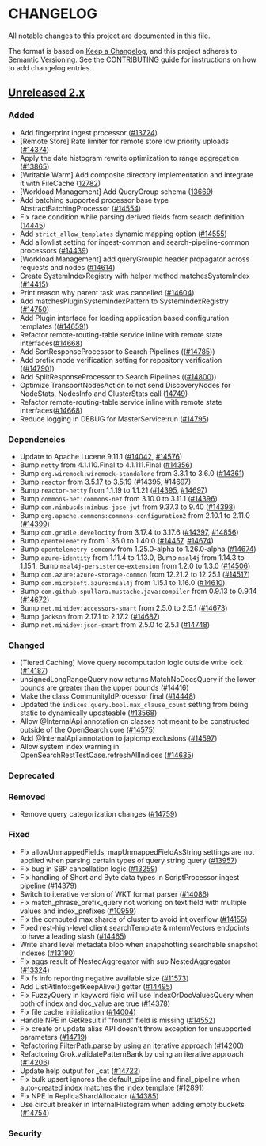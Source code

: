# CHANGELOG
All notable changes to this project are documented in this file.

The format is based on [Keep a Changelog](https://keepachangelog.com/en/1.0.0/), and this project adheres to [Semantic Versioning](https://semver.org/spec/v2.0.0.html). See the [CONTRIBUTING guide](./CONTRIBUTING.md#Changelog) for instructions on how to add changelog entries.

## [Unreleased 2.x]
### Added
- Add fingerprint ingest processor ([#13724](https://github.com/opensearch-project/OpenSearch/pull/13724))
- [Remote Store] Rate limiter for remote store low priority uploads ([#14374](https://github.com/opensearch-project/OpenSearch/pull/14374/))
- Apply the date histogram rewrite optimization to range aggregation ([#13865](https://github.com/opensearch-project/OpenSearch/pull/13865))
- [Writable Warm] Add composite directory implementation and integrate it with FileCache ([12782](https://github.com/opensearch-project/OpenSearch/pull/12782))
- [Workload Management] Add QueryGroup schema ([13669](https://github.com/opensearch-project/OpenSearch/pull/13669))
- Add batching supported processor base type AbstractBatchingProcessor ([#14554](https://github.com/opensearch-project/OpenSearch/pull/14554))
- Fix race condition while parsing derived fields from search definition ([14445](https://github.com/opensearch-project/OpenSearch/pull/14445))
- Add `strict_allow_templates` dynamic mapping option ([#14555](https://github.com/opensearch-project/OpenSearch/pull/14555))
- Add allowlist setting for ingest-common and search-pipeline-common processors ([#14439](https://github.com/opensearch-project/OpenSearch/issues/14439))
- [Workload Management] add queryGroupId header propagator across requests and nodes ([#14614](https://github.com/opensearch-project/OpenSearch/pull/14614))
- Create SystemIndexRegistry with helper method matchesSystemIndex ([#14415](https://github.com/opensearch-project/OpenSearch/pull/14415))
- Print reason why parent task was cancelled ([#14604](https://github.com/opensearch-project/OpenSearch/issues/14604))
- Add matchesPluginSystemIndexPattern to SystemIndexRegistry ([#14750](https://github.com/opensearch-project/OpenSearch/pull/14750))
- Add Plugin interface for loading application based configuration templates (([#14659](https://github.com/opensearch-project/OpenSearch/issues/14659)))
- Refactor remote-routing-table service inline with remote state interfaces([#14668](https://github.com/opensearch-project/OpenSearch/pull/14668))
- Add SortResponseProcessor to Search Pipelines (([#14785](https://github.com/opensearch-project/OpenSearch/issues/14785)))
- Add prefix mode verification setting for repository verification (([#14790](https://github.com/opensearch-project/OpenSearch/pull/14790)))
- Add SplitResponseProcessor to Search Pipelines (([#14800](https://github.com/opensearch-project/OpenSearch/issues/14800)))
- Optimize TransportNodesAction to not send DiscoveryNodes for NodeStats, NodesInfo and ClusterStats call ([14749](https://github.com/opensearch-project/OpenSearch/pull/14749))
- Refactor remote-routing-table service inline with remote state interfaces([#14668](https://github.com/opensearch-project/OpenSearch/pull/14668))
- Reduce logging in DEBUG for MasterService:run ([#14795](https://github.com/opensearch-project/OpenSearch/pull/14795))

### Dependencies
- Update to Apache Lucene 9.11.1 ([#14042](https://github.com/opensearch-project/OpenSearch/pull/14042), [#14576](https://github.com/opensearch-project/OpenSearch/pull/14576))
- Bump `netty` from 4.1.110.Final to 4.1.111.Final ([#14356](https://github.com/opensearch-project/OpenSearch/pull/14356))
- Bump `org.wiremock:wiremock-standalone` from 3.3.1 to 3.6.0 ([#14361](https://github.com/opensearch-project/OpenSearch/pull/14361))
- Bump `reactor` from 3.5.17 to 3.5.19 ([#14395](https://github.com/opensearch-project/OpenSearch/pull/14395), [#14697](https://github.com/opensearch-project/OpenSearch/pull/14697))
- Bump `reactor-netty` from 1.1.19 to 1.1.21 ([#14395](https://github.com/opensearch-project/OpenSearch/pull/14395), [#14697](https://github.com/opensearch-project/OpenSearch/pull/14697))
- Bump `commons-net:commons-net` from 3.10.0 to 3.11.1 ([#14396](https://github.com/opensearch-project/OpenSearch/pull/14396))
- Bump `com.nimbusds:nimbus-jose-jwt` from 9.37.3 to 9.40 ([#14398](https://github.com/opensearch-project/OpenSearch/pull/14398))
- Bump `org.apache.commons:commons-configuration2` from 2.10.1 to 2.11.0 ([#14399](https://github.com/opensearch-project/OpenSearch/pull/14399))
- Bump `com.gradle.develocity` from 3.17.4 to 3.17.6 ([#14397](https://github.com/opensearch-project/OpenSearch/pull/14397), [#14856](https://github.com/opensearch-project/OpenSearch/pull/14856))
- Bump `opentelemetry` from 1.36.0 to 1.40.0 ([#14457](https://github.com/opensearch-project/OpenSearch/pull/14457), [#14674](https://github.com/opensearch-project/OpenSearch/pull/14674))
- Bump `opentelemetry-semconv` from 1.25.0-alpha to 1.26.0-alpha ([#14674](https://github.com/opensearch-project/OpenSearch/pull/14674))
- Bump `azure-identity` from 1.11.4 to 1.13.0, Bump `msal4j` from 1.14.3 to 1.15.1, Bump `msal4j-persistence-extension` from 1.2.0 to 1.3.0 ([#14506](https://github.com/opensearch-project/OpenSearch/pull/14673))
- Bump `com.azure:azure-storage-common` from 12.21.2 to 12.25.1 ([#14517](https://github.com/opensearch-project/OpenSearch/pull/14517))
- Bump `com.microsoft.azure:msal4j` from 1.15.1 to 1.16.0 ([#14610](https://github.com/opensearch-project/OpenSearch/pull/14610))
- Bump `com.github.spullara.mustache.java:compiler` from 0.9.13 to 0.9.14 ([#14672](https://github.com/opensearch-project/OpenSearch/pull/14672))
- Bump `net.minidev:accessors-smart` from 2.5.0 to 2.5.1 ([#14673](https://github.com/opensearch-project/OpenSearch/pull/14673))
- Bump `jackson` from 2.17.1 to 2.17.2 ([#14687](https://github.com/opensearch-project/OpenSearch/pull/14687))
- Bump `net.minidev:json-smart` from 2.5.0 to 2.5.1 ([#14748](https://github.com/opensearch-project/OpenSearch/pull/14748))

### Changed
- [Tiered Caching] Move query recomputation logic outside write lock ([#14187](https://github.com/opensearch-project/OpenSearch/pull/14187))
- unsignedLongRangeQuery now returns MatchNoDocsQuery if the lower bounds are greater than the upper bounds ([#14416](https://github.com/opensearch-project/OpenSearch/pull/14416))
- Make the class CommunityIdProcessor final ([#14448](https://github.com/opensearch-project/OpenSearch/pull/14448))
- Updated the `indices.query.bool.max_clause_count` setting from being static to dynamically updateable ([#13568](https://github.com/opensearch-project/OpenSearch/pull/13568))
- Allow @InternalApi annotation on classes not meant to be constructed outside of the OpenSearch core ([#14575](https://github.com/opensearch-project/OpenSearch/pull/14575))
- Add @InternalApi annotation to japicmp exclusions ([#14597](https://github.com/opensearch-project/OpenSearch/pull/14597))
- Allow system index warning in OpenSearchRestTestCase.refreshAllIndices ([#14635](https://github.com/opensearch-project/OpenSearch/pull/14635))

### Deprecated

### Removed
- Remove query categorization changes ([#14759](https://github.com/opensearch-project/OpenSearch/pull/14759))

### Fixed
- Fix allowUnmappedFields, mapUnmappedFieldAsString settings are not applied when parsing certain types of query string query ([#13957](https://github.com/opensearch-project/OpenSearch/pull/13957))
- Fix bug in SBP cancellation logic ([#13259](https://github.com/opensearch-project/OpenSearch/pull/13474))
- Fix handling of Short and Byte data types in ScriptProcessor ingest pipeline ([#14379](https://github.com/opensearch-project/OpenSearch/issues/14379))
- Switch to iterative version of WKT format parser ([#14086](https://github.com/opensearch-project/OpenSearch/pull/14086))
- Fix match_phrase_prefix_query not working on text field with multiple values and index_prefixes ([#10959](https://github.com/opensearch-project/OpenSearch/pull/10959))
- Fix the computed max shards of cluster to avoid int overflow ([#14155](https://github.com/opensearch-project/OpenSearch/pull/14155))
- Fixed rest-high-level client searchTemplate & mtermVectors endpoints to have a leading slash ([#14465](https://github.com/opensearch-project/OpenSearch/pull/14465))
- Write shard level metadata blob when snapshotting searchable snapshot indexes ([#13190](https://github.com/opensearch-project/OpenSearch/pull/13190))
- Fix aggs result of NestedAggregator with sub NestedAggregator ([#13324](https://github.com/opensearch-project/OpenSearch/pull/13324))
- Fix fs info reporting negative available size ([#11573](https://github.com/opensearch-project/OpenSearch/pull/11573))
- Add ListPitInfo::getKeepAlive() getter ([#14495](https://github.com/opensearch-project/OpenSearch/pull/14495))
- Fix FuzzyQuery in keyword field will use IndexOrDocValuesQuery when both of index and doc_value are true ([#14378](https://github.com/opensearch-project/OpenSearch/pull/14378))
- Fix file cache initialization ([#14004](https://github.com/opensearch-project/OpenSearch/pull/14004))
- Handle NPE in GetResult if "found" field is missing ([#14552](https://github.com/opensearch-project/OpenSearch/pull/14552))
- Fix create or update alias API doesn't throw exception for unsupported parameters ([#14719](https://github.com/opensearch-project/OpenSearch/pull/14719))
- Refactoring FilterPath.parse by using an iterative approach ([#14200](https://github.com/opensearch-project/OpenSearch/pull/14200))
- Refactoring Grok.validatePatternBank by using an iterative approach ([#14206](https://github.com/opensearch-project/OpenSearch/pull/14206))
- Update help output for _cat ([#14722](https://github.com/opensearch-project/OpenSearch/pull/14722))
- Fix bulk upsert ignores the default_pipeline and final_pipeline when auto-created index matches the index template ([#12891](https://github.com/opensearch-project/OpenSearch/pull/12891))
- Fix NPE in ReplicaShardAllocator ([#14385](https://github.com/opensearch-project/OpenSearch/pull/14385))
- Use circuit breaker in InternalHistogram when adding empty buckets ([#14754](https://github.com/opensearch-project/OpenSearch/pull/14754))

### Security

[Unreleased 2.x]: https://github.com/opensearch-project/OpenSearch/compare/2.15...2.x
